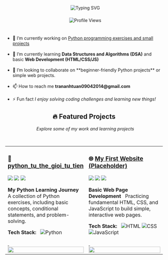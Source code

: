 <div align="center">
  <img src="https://readme-typing-svg.demolab.com?font=Fira+Code&size=32&duration=2800&pause=2000&color=E5C07B&center=true&vCenter=true&width=940&lines=Hey+%F0%9F%91%8B+I'm+Tuan+%7C+thango-coder;Python+%7C+Web+Developer+%F0%9F%92%BB;Building+My+Coding+Skills+%F0%9F%9A%80;Open+Source+Beginner+%E2%9C%A8" alt="Typing SVG" />
</div>

###

<div align="center">
  <img src="https://komarev.com/ghpvc/?username=thango-coder&style=for-the-badge&color=E5C07B&label=Profile+Views" alt="Profile Views" />
</div>

###

<ul>
  <li>🔭 I’m currently working on <a href="https://github.com/thango-coder/python_tu_the_gioi_tu_tien">Python programming exercises and small projects</a></li>
  <li>🌱 I’m currently learning <strong>Data Structures and Algorithms (DSA)</strong> and basic <strong>Web Development (HTML/CSS/JS)</strong></li>
  <li>👯 I’m looking to collaborate on **beginner-friendly Python projects** or simple web projects.</li>
  <li>📫 How to reach me <strong>trananhtuan09042014@gmail.com</strong></li>
  <li>⚡ Fun fact <em>I enjoy solving coding challenges and learning new things!</em></li>
</ul>

###

<h2 align="center">🔥 Featured Projects</h2>
<p align="center">
  <em>Explore some of my work and learning projects</em>
</p>

<br/>

<div align="center">
<table>
<tr>
<td width="50%" valign="top">

### 🐍 [python_tu_the_gioi_tu_tien](https://github.com/thango-coder/python_tu_the_gioi_tu_tien)

[![](https://img.shields.io/github/stars/thango-coder/python_tu_the_gioi_tu_tien?style=flat&logo=github&color=yellow)](https://github.com/thango-coder/python_tu_the_gioi_tu_tien/stargazers)
[![](https://img.shields.io/github/forks/thango-coder/python_tu_the_gioi_tu_tien?style=flat&logo=github&color=blue)](https://github.com/thango-coder/python_tu_the_gioi_tu_tien/network)
[![](https://img.shields.io/github/last-commit/thango-coder/python_tu_the_gioi_tu_tien?style=flat&logo=github&color=orange)](https://github.com/thango-coder/python_tu_the_gioi_tu_tien/commits)

**My Python Learning Journey**  
A collection of Python exercises, including basic concepts, conditional statements, and problem-solving.

**Tech Stack:**  
![Python](https://img.shields.io/badge/Python-3776AB?style=flat-square&logo=python&logoColor=white)

<a href="https://github.com/thango-coder/python_tu_the_gioi_tu_tien">
  <img src="https://github-readme-stats.vercel.app/api/pin/?username=thango-coder&repo=python_tu_the_gioi_tu_tien&theme=dracula&hide_border=true" width="100%" />
</a>

</td>
<td width="50%" valign="top">

### 🌐 [My First Website (Placeholder)](https://github.com/thango-coder/my-first-website)

[![](https://img.shields.io/github/stars/thango-coder/my-first-website?style=flat&logo=github&color=yellow)](https://github.com/thango-coder/my-first-website/stargazers)
[![](https://img.shields.io/github/forks/thango-coder/my-first-website?style=flat&logo=github&color=blue)](https://github.com/thango-coder/my-first-website/network)
[![](https://img.shields.io/github/last-commit/thango-coder/my-first-website?style=flat&logo=github&color=orange)](https://github.com/thango-coder/my-first-website/commits)

**Basic Web Page Development**  
Practicing fundamental HTML, CSS, and JavaScript to build simple, interactive web pages.

**Tech Stack:**  
![HTML](https://img.shields.io/badge/HTML5-E34F26?style=flat-square&logo=html5&logoColor=white)
![CSS](https://img.shields.io/badge/CSS3-1572B6?style=flat-square&logo=css3&logoColor=white)
![JavaScript](https://img.shields.io/badge/JavaScript-F7DF1E?style=flat-square&logo=javascript&logoColor=black)

<a href="https://github.com/thango-coder/my-first-website">
  <img src="https://github-readme-stats.vercel.app/api/pin/?username=thango-coder&repo=my-first-website&theme=dracula&hide_border=true" width="100%" />
</a>

</td>

</tr>